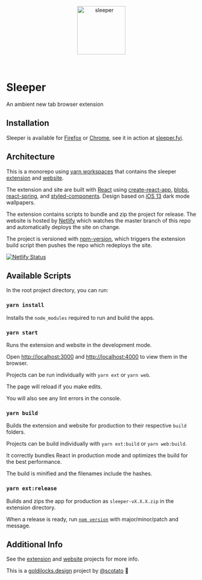 <p align="center">
  <a href="https://sleeper.fyi"><img alt="sleeper" src="https://sleeper.fyi/logo.svg" width="128" /></a>
</p>

<br />

# Sleeper

An ambient new tab browser extension

## Installation

Sleeper is available for [Firefox](https://addons.mozilla.org/en-US/firefox/addon/sleeper/) or [Chrome](https://chrome.google.com/webstore/detail/sleeper/njihjodgjnlpkoipodopnchepnpoogdi), see it in action at [sleeper.fyi](sleeper.fyi).

## Architecture

This is a monorepo using [yarn workspaces](https://yarnpkg.com/features/workspaces) that contains the sleeper [extension](https://github.com/scotato/sleeper/tree/master/extension) and [website](https://github.com/scotato/sleeper/tree/master/web).

The extension and site are built with [React](https://reactjs.org/) using [create-react-app](https://github.com/facebook/create-react-app), [blobs](https://github.com/g-harel/blobs), [react-spring](react-spring.io/), and [styled-components](https://styled-components.com/). Design based on [iOS 13](https://www.apple.com/ios/ios-13/) dark mode wallpapers.

The extension contains scripts to bundle and zip the project for release. The website is hosted by [Netlify](http://netlify.com/) which watches the master branch of this repo and automatically deploys the site on change.

The project is versioned with [npm-version](https://docs.npmjs.com/cli/version), which triggers the extension build script then pushes the repo which redeploys the site.

[![Netlify Status](https://api.netlify.com/api/v1/badges/c7e02ad5-89a4-44f3-9e3b-50e4741e9829/deploy-status)](https://app.netlify.com/sites/sleeper/deploys)

## Available Scripts

In the root project directory, you can run:

### `yarn install`

Installs the `node_modules` required to run and build the apps.

### `yarn start`

Runs the extension and website in the development mode.

Open [http://localhost:3000](http://localhost:3000) and [http://localhost:4000](http://localhost:4000) to view them in the browser.

Projects can be run individually with `yarn ext` or `yarn web`.

The page will reload if you make edits.

You will also see any lint errors in the console.

### `yarn build`

Builds the extension and website for production to their respective `build` folders.

Projects can be build individually with `yarn ext:build` or `yarn web:build`.

It correctly bundles React in production mode and optimizes the build for the best performance.

The build is minified and the filenames include the hashes.

### `yarn ext:release`

Builds and zips the app for production as `sleeper-vX.X.X.zip` in the extension directory.

When a release is ready, run [`npm version`](https://docs.npmjs.com/cli/version) with major/minor/patch and message.

## Additional Info

See the [extension](https://github.com/scotato/sleeper/tree/master/extension) and [website](https://github.com/scotato/sleeper/tree/master/web) projects for more info.

This is a [goldilocks.design](https://goldilocks.design) project by [@scotato](https://twitter.com/scotato) 🤞

